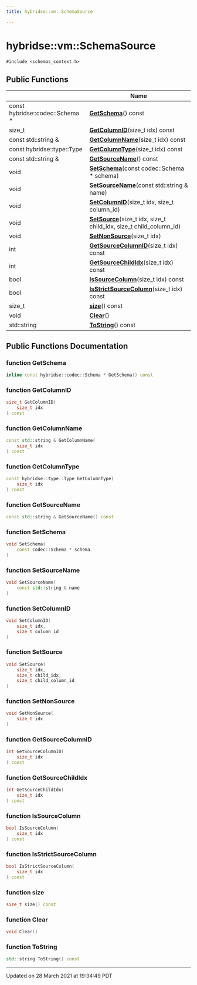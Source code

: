 ```yaml
---
title: hybridse::vm::SchemaSource

---
```


# hybridse::vm::SchemaSource




`#include <schemas_context.h>`

## Public Functions

|                | Name           |
| -------------- | -------------- |
| const hybridse::codec::Schema * | **[GetSchema](/hybridse/usage/api/markdownClasses/classhybridse_1_1vm_1_1_schema_source.md#function-getschema)**() const |
| size_t | **[GetColumnID](/hybridse/usage/api/markdownClasses/classhybridse_1_1vm_1_1_schema_source.md#function-getcolumnid)**(size_t idx) const |
| const std::string & | **[GetColumnName](/hybridse/usage/api/markdownClasses/classhybridse_1_1vm_1_1_schema_source.md#function-getcolumnname)**(size_t idx) const |
| const hybridse::type::Type | **[GetColumnType](/hybridse/usage/api/markdownClasses/classhybridse_1_1vm_1_1_schema_source.md#function-getcolumntype)**(size_t idx) const |
| const std::string & | **[GetSourceName](/hybridse/usage/api/markdownClasses/classhybridse_1_1vm_1_1_schema_source.md#function-getsourcename)**() const |
| void | **[SetSchema](/hybridse/usage/api/markdownClasses/classhybridse_1_1vm_1_1_schema_source.md#function-setschema)**(const codec::Schema * schema) |
| void | **[SetSourceName](/hybridse/usage/api/markdownClasses/classhybridse_1_1vm_1_1_schema_source.md#function-setsourcename)**(const std::string & name) |
| void | **[SetColumnID](/hybridse/usage/api/markdownClasses/classhybridse_1_1vm_1_1_schema_source.md#function-setcolumnid)**(size_t idx, size_t column_id) |
| void | **[SetSource](/hybridse/usage/api/markdownClasses/classhybridse_1_1vm_1_1_schema_source.md#function-setsource)**(size_t idx, size_t child_idx, size_t child_column_id) |
| void | **[SetNonSource](/hybridse/usage/api/markdownClasses/classhybridse_1_1vm_1_1_schema_source.md#function-setnonsource)**(size_t idx) |
| int | **[GetSourceColumnID](/hybridse/usage/api/markdownClasses/classhybridse_1_1vm_1_1_schema_source.md#function-getsourcecolumnid)**(size_t idx) const |
| int | **[GetSourceChildIdx](/hybridse/usage/api/markdownClasses/classhybridse_1_1vm_1_1_schema_source.md#function-getsourcechildidx)**(size_t idx) const |
| bool | **[IsSourceColumn](/hybridse/usage/api/markdownClasses/classhybridse_1_1vm_1_1_schema_source.md#function-issourcecolumn)**(size_t idx) const |
| bool | **[IsStrictSourceColumn](/hybridse/usage/api/markdownClasses/classhybridse_1_1vm_1_1_schema_source.md#function-isstrictsourcecolumn)**(size_t idx) const |
| size_t | **[size](/hybridse/usage/api/markdownClasses/classhybridse_1_1vm_1_1_schema_source.md#function-size)**() const |
| void | **[Clear](/hybridse/usage/api/markdownClasses/classhybridse_1_1vm_1_1_schema_source.md#function-clear)**() |
| std::string | **[ToString](/hybridse/usage/api/markdownClasses/classhybridse_1_1vm_1_1_schema_source.md#function-tostring)**() const |

## Public Functions Documentation

### function GetSchema

```cpp
inline const hybridse::codec::Schema * GetSchema() const
```


### function GetColumnID

```cpp
size_t GetColumnID(
    size_t idx
) const
```


### function GetColumnName

```cpp
const std::string & GetColumnName(
    size_t idx
) const
```


### function GetColumnType

```cpp
const hybridse::type::Type GetColumnType(
    size_t idx
) const
```


### function GetSourceName

```cpp
const std::string & GetSourceName() const
```


### function SetSchema

```cpp
void SetSchema(
    const codec::Schema * schema
)
```


### function SetSourceName

```cpp
void SetSourceName(
    const std::string & name
)
```


### function SetColumnID

```cpp
void SetColumnID(
    size_t idx,
    size_t column_id
)
```


### function SetSource

```cpp
void SetSource(
    size_t idx,
    size_t child_idx,
    size_t child_column_id
)
```


### function SetNonSource

```cpp
void SetNonSource(
    size_t idx
)
```


### function GetSourceColumnID

```cpp
int GetSourceColumnID(
    size_t idx
) const
```


### function GetSourceChildIdx

```cpp
int GetSourceChildIdx(
    size_t idx
) const
```


### function IsSourceColumn

```cpp
bool IsSourceColumn(
    size_t idx
) const
```


### function IsStrictSourceColumn

```cpp
bool IsStrictSourceColumn(
    size_t idx
) const
```


### function size

```cpp
size_t size() const
```


### function Clear

```cpp
void Clear()
```


### function ToString

```cpp
std::string ToString() const
```


-------------------------------

Updated on 28 March 2021 at 19:34:49 PDT